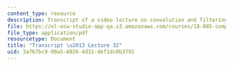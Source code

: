 ```yaml
---
content_type: resource
description: Transcript of a video lecture on convolution and filtering.
file: https://ol-ocw-studio-app-qa.s3.amazonaws.com/courses/18-085-computational-science-and-engineering-i-fall-2008/3a767bc998a588264d31def1dc0b3791_18-085F08-L32.pdf
file_type: application/pdf
resourcetype: Document
title: "Transcript \u2013 Lecture 32"
uid: 3a767bc9-98a5-8826-4d31-def1dc0b3791
---
```

